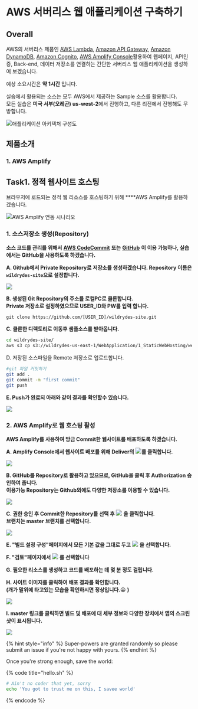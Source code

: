 # AWS 서버리스 웹 애플리케이션 구축하기

## Overall

AWS의 서버리스 제품인 [AWS Lambda](https://aws.amazon.com/lambda/), [Amazon API Gateway](https://aws.amazon.com/api-gateway/), [Amazon DynamoDB](https://aws.amazon.com/dynamodb/), [Amazon Cognito](https://aws.amazon.com/cognito/), [AWS Amplify Console](https://aws.amazon.com/amplify/console/)활용하여 웹페이지, API인증, Back-end, 데이터 저장소를 연결하는 간단한 서버리스 웹 애플리케이션을 생성하여 보겠습니다.

예상 소요시간은 **약 1시간** 입니다.

실습에서 활용되는 소스는 모두 AWS에서 제공하는 Sample 소스를 활용합니다.  
모든 실습은 **미국 서부\(오레곤\) us-west-2**에서 진행하고, 다른 리전에서 진행해도 무방합니다.

![&#xC560;&#xD50C;&#xB9AC;&#xCF00;&#xC774;&#xC158; &#xC544;&#xD0A4;&#xD14D;&#xCC98; &#xAD6C;&#xC131;&#xB3C4;](../../.gitbook/assets/image%20%2853%29.png)

## 제품소개

### **1. AWS Amplify**

## Task1. 정적 웹사이트 호스팅

브라우저에 로드되는 정적 웹 리소스를 호스팅하기 위해 ****AWS Amplify를 활용하겠습니다.

![AWS Amplify &#xC5F0;&#xB3D9; &#xC2DC;&#xB098;&#xB9AC;&#xC624;](../../.gitbook/assets/image%20%2842%29.png)

### 1. 소스저장소 생성\(Repository\)

**소스 코드를 관리를 위해서**  [**AWS CodeCommit**](https://aws.amazon.com/codecommit) **또는** [**GitHub**](http://github.com/) **이 이용 가능하나, 실습에서는 GitHub을 사용하도록 하겠습니다.**

**A. Github에서 Private Repository로 저장소를 생성하겠습니다. Repository 이름은 `wildrydes-site`으로 설정합니다.**

![](../../.gitbook/assets/image%20%2849%29.png)

**B. 생성된 Git Repository의 주소를 로컬PC로 클론합니다.  
Private 저장소로 설정하였으므로 USER\_ID와 PW를 입력 합니다.**

```
git clone https://github.com/[USER_ID]/wildrydes-site.git
```

**C. 클론한 디렉토리로 이동후 샘플소스를 받아옵니다.**

```bash
cd wildrydes-site/
aws s3 cp s3://wildrydes-us-east-1/WebApplication/1_StaticWebHosting/website ./ --recursive
```

D. 저장된 소스파일을 Remote 저장소로 업로드합니다.

```bash
#git 파일 커밋하기
git add .
git commit -m "first commit"
git push
```

**E. Push가 완료되 아래와 같이 결과를 확인할수 있습니다.**

![](../../.gitbook/assets/image%20%2847%29.png)

### 2. AWS Amplify로 웹 호스팅 활성

**AWS Amplify를 사용하여 방금 Commit한 웹사이트를 배포하도록 하겠습니다.**

**A. Amplify Console에서 웹사이트 배포를 위해 Deliver의** ![](../../.gitbook/assets/image%20%2846%29.png)**를 클릭합니다.**

![](../../.gitbook/assets/image%20%2850%29.png)

**B. GitHub를 Repository로 활용하고 있으므로, GitHub을 클릭 후 Authorization 승인하여 줍니다.  
     이용가능 Repository는 Github외에도 다양한 저장소를 이용할 수 있습니다.**

![](../../.gitbook/assets/image%20%2845%29.png)

**C. 권한 승인 후 Commit한 Repository를 선택 후** ![](../../.gitbook/assets/image%20%2851%29.png) **을 클릭합니다.  
     브랜치는 master 브랜치를 선택합니다.**

![](../../.gitbook/assets/image%20%2843%29.png)

**E. "빌드 설정 구성"페이지에서 모든 기본 값을 그대로 두고** ![](../../.gitbook/assets/image%20%2851%29.png) **을 선택합니다.**

**F. "검토"페이지에서** ![](../../.gitbook/assets/image%20%2840%29.png) **를 선택합니다**

**G. 필요한 리소스를 생성하고 코드를 배포하는 데 몇 분 정도 걸립니다.**

**H. 사이트 이미지를 클릭하여 배포 결과를 확인합니다.  
\(개가 말위에 타고있는 모습을 확인하시면 정상입니다.**😀 **\)**

![](../../.gitbook/assets/image%20%2852%29.png)

**I. master 링크를 클릭하면 빌드 및 배포에 대 세부 정보와 다양한 장치에서 앱의 스크린 샷이 표시됩니다.**

![](../../.gitbook/assets/image%20%2848%29.png)





{% hint style="info" %}
 Super-powers are granted randomly so please submit an issue if you're not happy with yours.
{% endhint %}

Once you're strong enough, save the world:

{% code title="hello.sh" %}
```bash
# Ain't no coder that yet, sorry
echo 'You got to trust me on this, I savee world'
```
{% endcode %}



